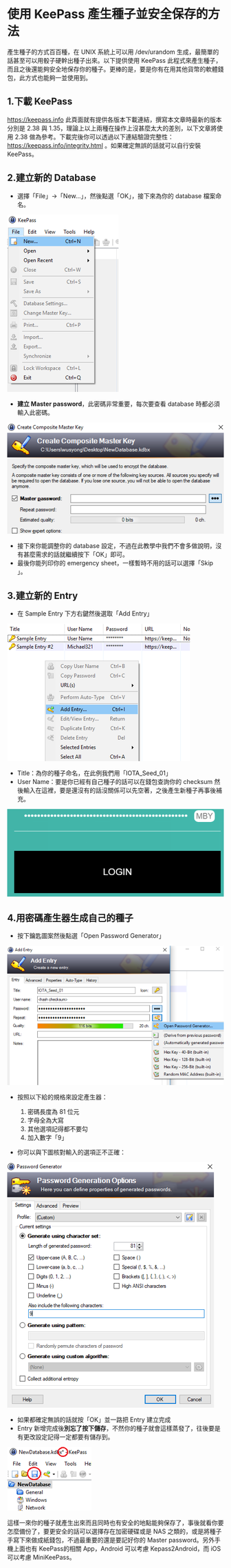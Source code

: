 # 使用 KeePass 產生種子並安全保存的方法

產生種子的方式百百種，在 UNIX 系統上可以用 /dev/urandom 生成，最簡單的話甚至可以用骰子硬幹出種子出來。以下提供使用 KeePass 此程式來產生種子，而且之後還能夠安全地保存你的種子。更棒的是，要是你有在用其他貨幣的軟體錢包，此方式也能夠一並使用到。

1.下載 KeePass
---
https://keepass.info 此頁面就有提供各版本下載連結，撰寫本文章時最新的版本分別是 2.38 與 1.35，理論上以上兩種在操作上沒甚麼太大的差別，以下文章將使用 2.38 做為參考。下載完後你可以透過以下連結驗證完整性：https://keepass.info/integrity.html 。如果確定無誤的話就可以自行安裝 KeePass。

2.建立新的 Database
---
- 選擇「File」->「New...」，然後點選「OK」，接下來為你的 database 檔案命名。

![](newdb.png)

- **建立 Master password**，此密碼非常重要，每次要查看 database 時都必須輸入此密碼。

![](masterkey.png)

- 接下來你能調整你的 database 設定，不過在此教學中我們不會多做說明，沒有甚麼需求的話就繼續按下「OK」即可。
- 最後你能列印你的 emergency sheet，一樣暫時不用的話可以選擇「Skip 」。

3.建立新的 Entry
---
- 在 Sample Entry 下方右鍵然後選取「Add Entry」

![](entry.png)

- Title：為你的種子命名，在此例我們用「IOTA_Seed_01」
- User Name：要是你已經有自己種子的話可以在錢包查詢你的 checksum 然後輸入在這裡，要是還沒有的話沒關係可以先空著，之後產生新種子再事後補充。

![](checksum.png)


4.用密碼產生器生成自己的種子
---
- 按下鑰匙圖案然後點選「Open Password Generator」

![](seedgen.png)

- 按照以下給的規格來設定產生器：
  1. 密碼長度為 81 位元
  2. 字母全為大寫
  3. 其他選項記得都不要勾
  4. 加入數字「9」

- 你可以與下圖核對輸入的選項正不正確：

![](gensetup.png)

- 如果都確定無誤的話就按「OK」並一路把 Entry 建立完成
- Entry 新增完成後**別忘了按下儲存**，不然你的種子就會這樣蒸發了，往後要是有更改設定記得一定都要有儲存到。

![](dbsave.png)

這樣一來你的種子就產生出來而且同時也有安全的地點能夠保存了，事後就看你要怎麼備份了，要更安全的話可以選擇存在加密硬碟或是 NAS 之類的，或是將種子手寫下來做成紙錢包，不過最重要的還是要記好你的 Master password。另外手機上面也有 KeePass的相關 App，Android 可以考慮 Kepass2Android，而 iOS 可以考慮 MiniKeePass。
